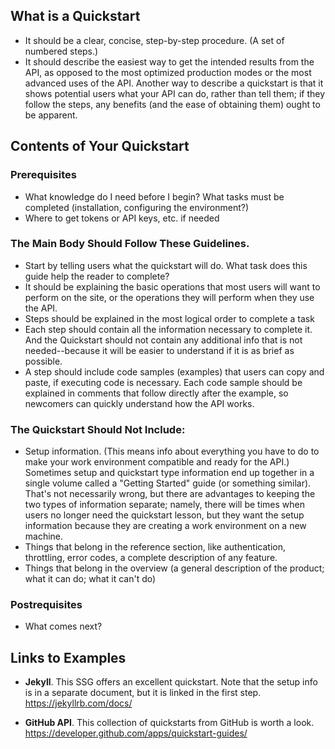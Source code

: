 ## What is a Quickstart

* It should be a clear, concise, step-by-step procedure. (A set of numbered steps.)
* It should describe the easiest way to get the intended results from the API, as opposed to the most optimized production modes or the most advanced uses of the API. Another way to describe a quickstart is that it shows potential users what your API can do, rather than tell them; if they follow the steps, any benefits (and the ease of obtaining them) ought to be apparent.

## Contents of Your Quickstart

### Prerequisites
* What knowledge do I need before I begin? What tasks must be completed (installation, configuring the environment?)
* Where to get tokens or API keys, etc. if needed

### The Main Body Should Follow These Guidelines.

* Start by telling users what the quickstart will do. What task does this guide help the reader to complete?
* It should be explaining the basic operations that most users will want to perform on the site, or the operations they will perform when they use the API.
* Steps should be explained in the most logical order to complete a task
* Each step should contain all the information necessary to complete it. And the Quickstart should not contain any additional info that is not needed--because it will be easier to understand if it is as brief as possible.
* A step should include code samples (examples) that users can copy and paste, if executing code is necessary. Each code sample should be explained in comments that follow directly after the example, so newcomers can quickly understand how the API works.

### The Quickstart Should Not Include:

* Setup information. (This means info about everything you have to do to make your work environment compatible and ready for the API.) Sometimes setup and quickstart type information end up together in a single volume called a "Getting Started" guide (or something similar). That's not necessarily wrong, but there are advantages to keeping the two types of information separate; namely, there will be times when users no longer need the quickstart lesson, but they want the setup information because they are creating a work environment on a new machine.
* Things that belong in the reference section, like authentication, throttling, error codes, a complete description of any feature.
* Things that belong in the overview (a general description of the product; what it can do; what it can't do)

### Postrequisites

* What comes next?

## Links to Examples

* **Jekyll**. This SSG offers an excellent quickstart. Note that the setup info is in a separate document, but it is linked in the first step. https://jekyllrb.com/docs/

* **GitHub API**. This collection of quickstarts from GitHub is worth a look. https://developer.github.com/apps/quickstart-guides/
